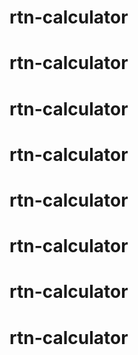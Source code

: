 # rtn-calculator
# rtn-calculator
# rtn-calculator
# rtn-calculator
# rtn-calculator
# rtn-calculator
# rtn-calculator
# rtn-calculator
